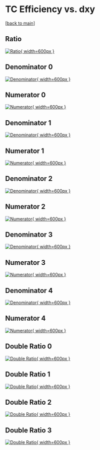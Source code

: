# TC Efficiency vs. dxy

[[back to main](./)]



## Ratio

[![Ratio](../mtv/var/TC_vtr_13_0_eff_dxy.png){ width=600px }](../mtv/var/TC_vtr_13_0_eff_dxy.pdf)

## Denominator 0

[![Denominator](../mtv/den/TC_vtr_13_0_eff_dxy_den0.png){ width=600px }](../mtv/den/TC_vtr_13_0_eff_dxy_den0.pdf)

## Numerator 0

[![Numerator](../mtv/num/TC_vtr_13_0_eff_dxy_num0.png){ width=600px }](../mtv/num/TC_vtr_13_0_eff_dxy_num0.pdf)

## Denominator 1

[![Denominator](../mtv/den/TC_vtr_13_0_eff_dxy_den1.png){ width=600px }](../mtv/den/TC_vtr_13_0_eff_dxy_den1.pdf)

## Numerator 1

[![Numerator](../mtv/num/TC_vtr_13_0_eff_dxy_num1.png){ width=600px }](../mtv/num/TC_vtr_13_0_eff_dxy_num1.pdf)

## Denominator 2

[![Denominator](../mtv/den/TC_vtr_13_0_eff_dxy_den2.png){ width=600px }](../mtv/den/TC_vtr_13_0_eff_dxy_den2.pdf)

## Numerator 2

[![Numerator](../mtv/num/TC_vtr_13_0_eff_dxy_num2.png){ width=600px }](../mtv/num/TC_vtr_13_0_eff_dxy_num2.pdf)

## Denominator 3

[![Denominator](../mtv/den/TC_vtr_13_0_eff_dxy_den3.png){ width=600px }](../mtv/den/TC_vtr_13_0_eff_dxy_den3.pdf)

## Numerator 3

[![Numerator](../mtv/num/TC_vtr_13_0_eff_dxy_num3.png){ width=600px }](../mtv/num/TC_vtr_13_0_eff_dxy_num3.pdf)

## Denominator 4

[![Denominator](../mtv/den/TC_vtr_13_0_eff_dxy_den4.png){ width=600px }](../mtv/den/TC_vtr_13_0_eff_dxy_den4.pdf)

## Numerator 4

[![Numerator](../mtv/num/TC_vtr_13_0_eff_dxy_num4.png){ width=600px }](../mtv/num/TC_vtr_13_0_eff_dxy_num4.pdf)

## Double Ratio 0

[![Double Ratio](../mtv/ratio/TC_vtr_13_0_eff_dxy_ratio0.png){ width=600px }](../mtv/ratio/TC_vtr_13_0_eff_dxy_ratio0.pdf)

## Double Ratio 1

[![Double Ratio](../mtv/ratio/TC_vtr_13_0_eff_dxy_ratio1.png){ width=600px }](../mtv/ratio/TC_vtr_13_0_eff_dxy_ratio1.pdf)

## Double Ratio 2

[![Double Ratio](../mtv/ratio/TC_vtr_13_0_eff_dxy_ratio2.png){ width=600px }](../mtv/ratio/TC_vtr_13_0_eff_dxy_ratio2.pdf)

## Double Ratio 3

[![Double Ratio](../mtv/ratio/TC_vtr_13_0_eff_dxy_ratio3.png){ width=600px }](../mtv/ratio/TC_vtr_13_0_eff_dxy_ratio3.pdf)

